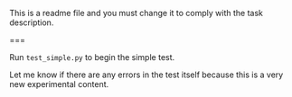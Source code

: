 This is a
readme file
and you must change it to comply
with the task description.

===

Run `test_simple.py` to begin the simple test.

Let me know if there are any errors in the test itself because this is a very
new experimental content.
